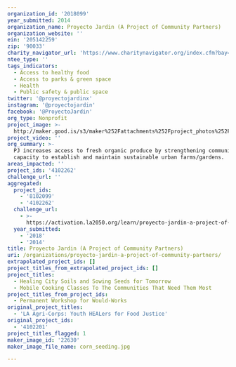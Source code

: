 ```yaml
---
organization_id: '2018099'
year_submitted: 2014
organization_name: Proyecto Jardin (A Project of Community Partners)
organization_website: ''
ein: '205142259'
zip: '90033'
charity_navigator_url: 'https://www.charitynavigator.org/index.cfm?bay=search.profile&ein=205142259'
ntee_type: ''
tags_indicators:
  - Access to healthy food
  - Access to parks & green space
  - Health
  - Public safety & public space
twitter: '@proyectojardinx'
instagram: '@proyectojardin'
facebook: '@ProyectoJardin'
org_type: Nonprofit
project_image: >-
  http://maker.good.is/s3/maker%252Fattachments%252Fproject_photos%252Fimages%252F22630%252Fdisplay%252Fcorn_seeding.jpg=c570x385
project_video: ''
org_summary: >-
  PJ increases access to fresh organic produce by strengthening community
  capacity to establish and maintain sustainable urban farms/gardens.
areas_impacted: ''
project_ids: '4102262'
challenge_url: ''
aggregated:
  project_ids:
    - '8102099'
    - '4102262'
  challenge_url:
    - >-
      https://activation.la2050.org/learn/proyecto-jardin-a-project-of-hunger-action-la/
  year_submitted:
    - '2018'
    - '2014'
title: Proyecto Jardin (A Project of Community Partners)
uri: /organizations/proyecto-jardin-a-project-of-community-partners/
extrapolated_project_ids: []
project_titles_from_extrapolated_project_ids: []
project_titles:
  - Healing City Soils and Sowing Seeds for Tomorrow
  - Mobile Cooking Classes To The Communities That Need Them Most
project_titles_from_project_ids:
  - Permanent Workshop for Would-Works
original_project_titles:
  - 'LA Agri-Corps: Youth HEALers for Food Justice'
original_project_ids:
  - '4102201'
project_titles_flagged: 1
maker_image_id: '22630'
maker_image_file_name: corn_seeding.jpg

---
```

